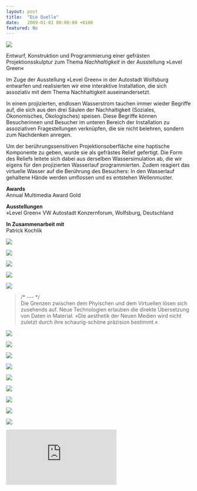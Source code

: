 ```yaml
---
layout: post
title:  "Die Quelle"
date:   2009-01-01 00:00:00 +0100
featured: No
---
```


![](/assets/2009-01-01-Die_Quelle/die-quelle-01.jpg)

Entwurf, Konstruktion und Programmierung einer gefrästen Projektionsskulptur zum Thema *‌Nachhaltigkeit* in der Ausstellung »Level Green« 

Im Zuge der Ausstellung »Level Green« in der Autostadt Wolfsburg entwarfen und realisierten wir eine interaktive Installation, die sich assoziativ mit dem Thema Nachhaltigkeit auseinandersetzt.

In einem projizierten, endlosen Wasserstrom tauchen immer wieder Begriffe auf, die sich aus den drei Säulen der Nachhaltigkeit (Soziales, Ökonomisches, Ökologisches) speisen. Diese Begriffe können Besucherinnen und Besucher im unteren Bereich der Installation zu assoziativen Fragestellungen verknüpfen, die sie nicht belehren, sondern zum Nachdenken anregen.

Um der berührungssensitiven Projektionsoberfläche eine haptische Komponente zu geben, wurde sie als gefrästes Relief gefertigt. Die Form des Reliefs leitete sich dabei aus derselben Wassersimulation ab, die wir eigens für den projizierten Wasserlauf programmierten. Zudem reagiert das virtuelle Wasser auf die Berührung des Besuchers: In den Wasserlauf gehaltene Hände werden umflossen und es entstehen Wellenmuster.

**‌Awards**   
Annual Multimedia Award Gold 

**‌Ausstellungen**   
»Level Green« VW Autostadt Konzernforum, Wolfsburg, Deutschland

**‌In Zusammenarbeit mit**   
Patrick Kochlik

![](/assets/2009-01-01-Die_Quelle/die-quelle-02.jpg)

![](/assets/2009-01-01-Die_Quelle/die-quelle-03.jpg)

![](/assets/2009-01-01-Die_Quelle/die-quelle-04.jpg)

![](/assets/2009-01-01-Die_Quelle/die-quelle-05.jpg)

![](/assets/2009-01-01-Die_Quelle/die-quelle-06.jpg)

> /* \-\-\- */   
> Die Grenzen zwischen dem Phyischen und dem Virtuellen lösen sich zusehends auf. Neue Technologien erlauben die direkte Übersetzung von Daten in Material. »Die aesthetik der Neuen Medien wird nicht zuletzt durch ihre schaurig-schöne präzision bestimmt.«

![](/assets/2009-01-01-Die_Quelle/die-quelle-07.jpg)

![](/assets/2009-01-01-Die_Quelle/die-quelle-08.jpg)

![](/assets/2009-01-01-Die_Quelle/die-quelle-09.jpg)

![](/assets/2009-01-01-Die_Quelle/die-quelle-10.jpg)

![](/assets/2009-01-01-Die_Quelle/die-quelle-11.jpg)

![](/assets/2009-01-01-Die_Quelle/die-quelle-12.jpg)

![](/assets/2009-01-01-Die_Quelle/die-quelle-13.jpg)

![](/assets/2009-01-01-Die_Quelle/die-quelle-14.jpg)

![](/assets/2009-01-01-Die_Quelle/die-quelle-15.jpg)

<div class="video-container"><iframe src="https://www.youtube.com/embed/_grgstEvy7A" frameborder="0" allowfullscreen="allowfullscreen"></iframe></div>
